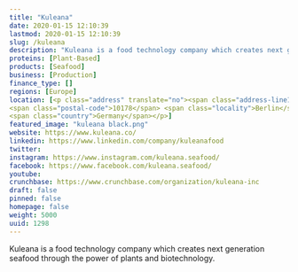 ```yaml
---
title: "Kuleana"
date: 2020-01-15 12:10:39
lastmod: 2020-01-15 12:10:39
slug: /kuleana
description: "Kuleana is a food technology company which creates next generation seafood through the power of plants and biotechnology."
proteins: [Plant-Based]
products: [Seafood]
business: [Production]
finance_type: []
regions: [Europe]
location: [<p class="address" translate="no"><span class="address-line1">B2</span><br>
<span class="postal-code">10178</span> <span class="locality">Berlin</span><br>
<span class="country">Germany</span></p>]
featured_image: "kuleana black.png"
website: https://www.kuleana.co/
linkedin: https://www.linkedin.com/company/kuleanafood
twitter: 
instagram: https://www.instagram.com/kuleana.seafood/
facebook: https://www.facebook.com/kuleana.seafood/
youtube: 
crunchbase: https://www.crunchbase.com/organization/kuleana-inc
draft: false
pinned: false
homepage: false
weight: 5000
uuid: 1298
---
```

Kuleana is a food technology company which creates next generation seafood through the power of plants and biotechnology.
